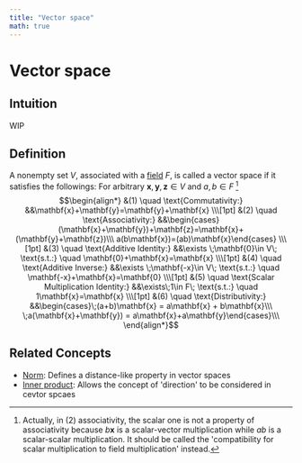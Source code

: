 ```yaml
---
title: "Vector space"
math: true
---
```

# Vector space
## Intuition
WIP
## Definition
A nonempty set $V$, associated with a [field](notes/Field.md) $F$, is called a vector space if it satisfies the followings:
For arbitrary $\mathbf{x}, \mathbf{y}, \mathbf{z}\in V$ and $a,b\in F$ [^-1]
$$\begin{align*}
&(1) \quad \text{Commutativity:}    &&\mathbf{x}+\mathbf{y}=\mathbf{y}+\mathbf{x} \\\[1pt]
&(2) \quad \text{Associativity:}    &&\begin{cases}(\mathbf{x}+\mathbf{y})+\mathbf{z}=\mathbf{x}+(\mathbf{y}+\mathbf{z})\\\ 
a(b\mathbf{x})=(ab)\mathbf{x}\end{cases} \\\[1pt]
&(3) \quad \text{Additive Identity:}    &&\exists \;\mathbf{0}\in V\; \text{s.t.:} \quad \mathbf{0}+\mathbf{x}=\mathbf{x} \\\[1pt]
&(4) \quad \text{Additive Inverse:}    &&\exists \;\mathbf{-x}\in V\; \text{s.t.:} \quad \mathbf{-x}+\mathbf{x}=\mathbf{0} \\\[1pt]
&(5) \quad \text{Scalar Multiplication Identity:}    &&\exists\;1\in F\; \text{s.t.:} \quad 1\mathbf{x}=\mathbf{x} \\\[1pt]
&(6) \quad \text{Distributivity:}   &&\begin{cases}\;(a+b)\mathbf{x} = a\mathbf{x} + b\mathbf{x}\\\ \;a(\mathbf{x}+\mathbf{y}) = a\mathbf{x}+a\mathbf{y}\end{cases}\\\
\end{align*}$$

## Related Concepts
- [Norm](notes/Norm.md): Defines a distance-like property in vector spaces
- [Inner product](notes/Inner%20product.md): Allows the concept of 'direction' to be considered in cevtor spcaes

[^-1]: Actually, in $(2)$ associativity, the scalar one is not a property of associativity because $b\mathbf{x}$ is a scalar-vector multiplication while $ab$ is a scalar-scalar multiplication. It should be called the 'compatibility for scalar multiplication to field multiplication' instead. 